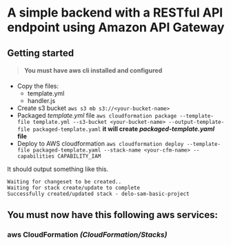 # A simple backend with a RESTful API endpoint using Amazon API Gateway

## Getting started
> #### You must have aws cli installed and configured

* Copy the files:
  * template.yml
  * handler.js
* Create s3 bucket `aws s3 mb s3://<your-bucket-name>`
* Packaged _template.yml_ file `aws cloudformation package --template-file template.yml --s3-bucket <your-bucket-name> --output-template-file packaged-template.yaml`  __it will create _packaged-template.yaml_ file__
* Deploy to AWS cloudformation `aws cloudformation deploy --template-file packaged-template.yaml --stack-name <your-cfm-name> --capabilities CAPABILITY_IAM`

It should output something like this.
```
Waiting for changeset to be created..
Waiting for stack create/update to complete
Successfully created/updated stack - delo-sam-basic-project
```
## You must now have this following aws services:

### aws CloudFormation _(CloudFormation/Stacks)_
